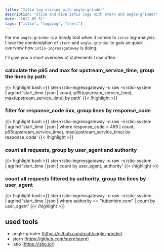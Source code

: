 ```yaml
---
title: "Istio log slicing with angle-grinder"
description: "slice and dice istio logs with stern and angle-grinder"
date: "2022-05-31"
tags: ["istio", "logging", "shell"]
---
```


For me `angle-grinder` is a handy tool when it comes to `istio` log-analysis.\
I love the combindation of `stern` and `angle-grinder` to gain an quick overview how `istio-ingressgateway` is doing.

I'll give you a short overview of statements I use often.

### calculate the p95 and max for upstream_service_time, group the lines by path

{{< highlight bash >}}
stern istio-ingressgateway -o raw -n istio-system \
    | agrind 'start_time | json
    | count, p95(upstream_service_time), max(upstream_service_time)
    by path'
{{< /highlight >}}

### filter for response_code 5xx, group lines by response_code

{{< highlight bash >}}
stern istio-ingressgateway -o raw -n istio-system \
    | agrind 'start_time | json
    | where response_code > 499
    | count, p95(upstream_service_time), max(upstream_service_time)
    by response_code'
{{< /highlight >}}

### count all requests, group by user_agent and authority

{{< highlight bash >}}
stern istio-ingressgateway -o raw -n istio-system \
    | agrind 'start_time | json
    | count
    by user_agent, authority'
{{< /highlight >}}

### count all requests filtered by authority, group the lines by user_agent

{{< highlight bash >}}
stern istio-ingressgateway -o raw -n istio-system \
    | agrind 'start_time | json
    | where authority == "tubenhirn.com"
    | count
    by user_agent'
{{< /highlight >}}

## used tools

- angle-grinder (https://github.com/rcoh/angle-grinder)
- stern (https://github.com/stern/stern)
- istio (https://istio.io/)

